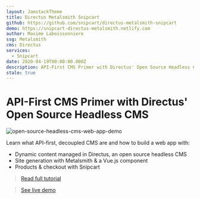 ```yaml
---
layout: JamstackTheme
title: Directus Metalsmith Snipcart
github: https://github.com/snipcart/directus-metalsmith-snipcart
demo: https://snipcart-directus-metalsmith.netlify.com
author: Maxime Laboissonniere
ssg: Metalsmith
cms: Directus
services:
  - Snipcart
date: 2020-04-19T00:00:00.000Z
description: API-First CMS Primer with Directus' Open Source Headless CMS
stale: true
---
```


# API-First CMS Primer with Directus' Open Source Headless CMS

![open-source-headless-cms-web-app-demo](https://snipcart.com/media/10158/open-source-headless-cms-web-app-demo.png)

Learn what API-first, decoupled CMS are and how to build a web app with:

+ Dynamic content managed in Directus, an open source headless CMS
+ Site generation with Metalsmith & a Vue.js component
+ Products & checkout with Snipcart

> [Read full tutorial](https://snipcart.com/blog/intro-api-first-headless-cms-directus)

> [See live demo](https://snipcart-directus-metalsmith.netlify.com/)
